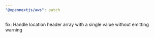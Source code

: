 ```yaml
---
"@opennextjs/aws": patch
---
```


fix: Handle location header array with a single value without emitting warning
